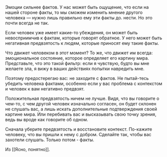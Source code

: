 Эмоции сильнее фактов. У нас может быть ощущение, что если на нашей стороне факты, то мы сможем изменить мнение другого человека — нужно лишь правильно ему эти факты до.
нести. Но это почти всегда не так.

Если человек уже имеет какие-то убеждения, он может быть невосприимчив к фактам, которые говорят обратное. У него может быть негативная предвзятость к людям, которые приносят ему такие факты.

Что движет человеком в этот момент? То же, что движет им всегда: эмоциональное состояние, которое определяет его картину мира. Представьте, что это такой фильтр: если я чувствую, будто вы мне желаете зла, я вижу в ваших действиях попытки навредить мне.

Поэтому предостерегаю вас: не заходите с фактов. Не пытай-тесь убедить человека фактами, особенно если у вас проблема с контекстом и человек к вам негативно предвзят.

Положительная предвзятость ничем не лучше. Видя, что вы говорите о чем-то, с чем другой человек изначально согласен, он будет склонен не слушать вас, а лишь искать дополнительные подтверждения своей картине мира. Или перебивать вас и высказывать свою точку зрения, ведь вы вроде как говорите об одном.

Сначала уберите предвзятость и восстановите контекст. По-кажите человеку, что вы пришли к нему с добром. Сделайте так, чтобы вас захотели слушать. Только потом - факты.

Из [[Ясно, понятно]].